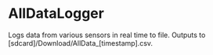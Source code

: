 AllDataLogger
=====
Logs data from various sensors in real time to file.
Outputs to [sdcard]/Download/AllData_[timestamp].csv.